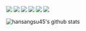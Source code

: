 
<img src="https://img.shields.io/badge/Unity-green?style=flat-square&logo=UNITY&logoColor=#FFFFFF"/>
<img src="https://img.shields.io/badge/GitHub-black?style=flat-square&logo=GITHUB&logoColor=#181717"/>
<img src="https://img.shields.io/badge/Git-1F8ACB?style=flat-square&logo=GIT&logoColor=#F05032"/>
<img src="https://img.shields.io/badge/Sourcetree-0052CC?style=flat-square&logo=SOURCETREE&logoColor=#0052CC"/>
<img src="https://img.shields.io/badge/Visual Studio-5C2D91?style=flat-square&logo=VISUAL STUDIO&logoColor=#5C2D91"/>
<img src="https://img.shields.io/badge/Visual Studio Code-007ACC?style=flat-square&logo=VISUAL STUDIO CODE&logoColor=#007ACC"/>

![hansangsu45's github stats](https://github-readme-stats.vercel.app/api?username=hansangsu45&show_icons=true)

<!--
**hansangsu45/hansangsu45** is a ✨ _special_ ✨ repository because its `README.md` (this file) appears on your GitHub profile.

Here are some ideas to get you started:

- 🔭 I’m currently working on ...
- 🌱 I’m currently learning ...
- 👯 I’m looking to collaborate on ...
- 🤔 I’m looking for help with ...
- 💬 Ask me about ...
- 📫 How to reach me: ...
- 😄 Pronouns: ...
- ⚡ Fun fact: ...
-->
